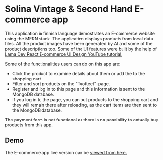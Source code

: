 # Solina Vintage &amp; Second Hand E-commerce app

This application in finnish language demostrates an E-commerce website using the MERN stack. The application displays products from local data files. All the product images have been generated by AI and some of the product descriptions too. Some of the UI features were built by the help of [Lama Dev React E-commerce UI Design YouTube tutorial.](https://www.youtube.com/watch?v=c1xTDSIXit8&t=9667s)

Some of the functionalities users can do on this app are:

- Click the product to examine details about them or add the to the shopping cart.
- Filter and sort products on the "Tuotteet"-page.
- Register and log in to this page and this information is sent to the MongoDB database.
- If you log in to the page, you can put products to the shopping cart and they will remain there after reloading, as the cart items are then sent to the MongoDB database.

The payment form is not functional as there is no possibility to actually buy products from this app.

## Demo

The E-commerce app live version can be [viewed from here.](https://solinavintage.onrender.com/)
